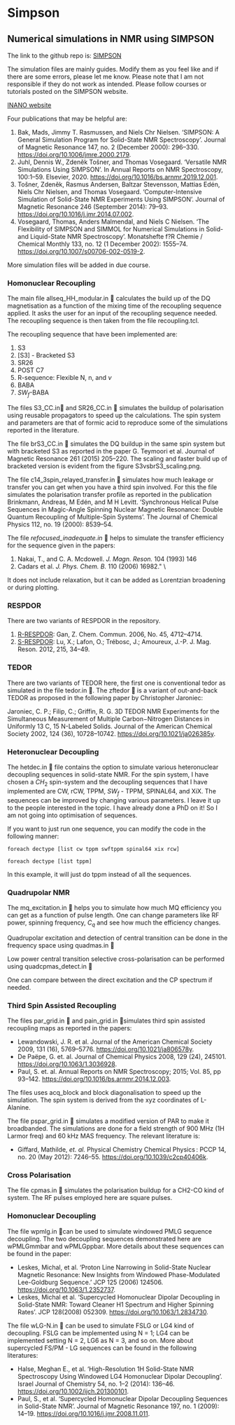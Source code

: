 # Simpson
## Numerical simulations in NMR using SIMPSON

The link to the github repo is:
[SIMPSON](https://github.com/dnp-grenoble/simpson)

The simulation files are mainly guides. Modify them as you feel like and if there are some errors, please let me know. Please note that I am not responsible if they do not work as intended. Please follow courses or tutorials posted on the SIMPSON website.


[INANO website](https://inano.au.dk/about/research-centers-and-projects/nmr/software/simpson)

Four publications that may be helpful are:
1. Bak, Mads, Jimmy T. Rasmussen, and Niels Chr Nielsen. ‘SIMPSON: A General Simulation Program for Solid-State NMR Spectroscopy’. Journal of Magnetic Resonance 147, no. 2 (December 2000): 296–330. https://doi.org/10.1006/jmre.2000.2179.
2. Juhl, Dennis W., Zdeněk Tošner, and Thomas Vosegaard. ‘Versatile NMR Simulations Using SIMPSON’. In Annual Reports on NMR Spectroscopy, 100:1–59. Elsevier, 2020. https://doi.org/10.1016/bs.arnmr.2019.12.001.
3. Tošner, Zdeněk, Rasmus Andersen, Baltzar Stevensson, Mattias Edén, Niels Chr Nielsen, and Thomas Vosegaard. ‘Computer-Intensive Simulation of Solid-State NMR Experiments Using SIMPSON’. Journal of Magnetic Resonance 246 (September 2014): 79–93. https://doi.org/10.1016/j.jmr.2014.07.002.
4. Vosegaard, Thomas, Anders Malmendal, and Niels C Nielsen. ‘The Flexibility of SIMPSON and SIMMOL for Numerical Simulations in Solid-and Liquid-State NMR Spectroscopy’. Monatshefte f?R Chemie / Chemical Monthly 133, no. 12 (1 December 2002): 1555–74. https://doi.org/10.1007/s00706-002-0519-2.


More simulation files will be added in due course.

### Homonuclear Recoupling
The main file allseq_HH_modular.in :scroll: calculates the build up of the DQ magnetisation as a function of the mixing time of the recoupling sequence applied. It asks the user for an input of the recoupling sequence needed.
The recoupling sequence is then taken from the file recoupling.tcl.

The recoupling sequence that have been implemented are:
1. S3
2. [S3] - Bracketed S3
3. SR26
4. POST C7
5. R-sequence: Flexible N, n, and $\nu$
6. BABA
7. $SW_f$-BABA

The files S3_CC.in:scroll: and SR26_CC.in :scroll: simulates the buildup of polarisation using reusable propagators to speed up the calculations. The spin system and parameters are that of formic acid to reproduce some of the simulations reported in the literature.

The file brS3_CC.in :scroll: simulates the DQ buildup in the same spin system but with bracketed S3 as reported in the paper G. Teymoori et al. Journal of Magnetic Resonance 261 (2015) 205–220. The scaling and faster build up of bracketed version is evident from the figure S3vsbrS3_scaling.png.

The file c14_3spin_relayed_transfer.in :scroll: simulates how much leakage or transfer you can get when you have a third spin involved.
For this the file simulates the polarisation transfer profile as reported in the publication Brinkmann, Andreas, M Edén, and M H Levitt. ‘Synchronous Helical Pulse Sequences in Magic-Angle Spinning Nuclear Magnetic Resonance: Double Quantum Recoupling of Multiple-Spin Systems’. The Journal of Chemical Physics 112, no. 19 (2000): 8539–54. 

The file *refocused_inadequate.in* :scroll: helps to simulate the transfer efficiency for the sequence given in the papers:
1. Nakai, T., and C. A. Mcdowell. *J. Magn. Reson.* 104 (1993) 146
2. Cadars et al. *J. Phys. Chem. B.* 110 (2006) 16982." \

It does not include relaxation, but it can be added as Lorentzian broadening or during plotting.

### RESPDOR

There are two variants of RESPDOR in the repository.
1. [R-RESPDOR](https://doi.org/10.1039/B611447D.
): Gan, Z.  Chem. Commun. 2006, No. 45, 4712–4714. 
2. [S-RESPDOR](https://doi.org/10.1016/j.jmr.2011.12.009.): Lu, X.; Lafon, O.; Trébosc, J.; Amoureux, J.-P. J. Mag. Reson. 2012, 215, 34–49. 

### TEDOR

There are two variants of TEDOR here, the first one is conventional tedor as simulated in the file tedor.in :scroll:. The zftedor :scroll: is a variant of out-and-back TEDOR as proposed in the following paper by Christopher Jaroniec:


Jaroniec, C. P.; Filip, C.; Griffin, R. G. 3D TEDOR NMR Experiments for the Simultaneous Measurement of Multiple Carbon−Nitrogen Distances in Uniformly 13 C, 15 N-Labeled Solids. Journal of the American Chemical Society 2002, 124 (36), 10728–10742. https://doi.org/10.1021/ja026385y.


### Heteronuclear Decoupling   
The hetdec.in :scroll: file contains the option to simulate various heteronuclear decoupling sequences in solid-state NMR. For the spin system, I have chosen a $CH_2$ spin-system and the decoupling sequences that I have implemented are CW, rCW, TPPM, $SW_f$ - TPPM, SPINAL64, and XiX. The sequences can be improved by changing various parameters. I leave it up to the people interested in the topic. I have already done a PhD on it! So I am not going into optimisation of sequences.

If you want to just run one sequence, you can modify the code in the following manner:
```
foreach dectype [list cw tppm swftppm spinal64 xix rcw]

foreach dectype [list tppm]
```
In this example, it will just do tppm instead of all the sequences.

### Quadrupolar NMR
The mq_excitation.in :scroll: helps you to simulate how much MQ efficiency you can get as a function of pulse length. One can change parameters like RF power, spinning frequency, $C_q$ and see how much the efficiency changes.

Quadrupolar excitation and detection of central transition can be done in the frequency space using quadmas.in :scroll:

Low power central transition selective cross-polarisation 
can be performed using quadcpmas_detect.in :scroll:

One can compare between the direct excitation and the CP spectrum if needed.

### Third Spin Assisted Recoupling
The files par_grid.in :scroll: and pain_grid.in :scroll:simulates third spin assisted recoupling maps as reported in the papers:
 - Lewandowski, J. R. et al. Journal of the American Chemical Society 2009, 131 (16), 5769–5776. https://doi.org/10.1021/ja806578y.
- De Paëpe, G. et. al. Journal of Chemical Physics 2008, 129 (24), 245101. https://doi.org/10.1063/1.3036928.
- Paul, S. et. al. Annual Reports on NMR Spectroscopy; 2015; Vol. 85, pp 93–142. https://doi.org/10.1016/bs.arnmr.2014.12.003.

The files uses acq_block and block diagonalisation to speed up the simulation. The spin system is derived from the xyz coordinates of L-Alanine.

The file pspar_grid.in :scroll: simulates a modified version of PAR to make it broadbanded. The simulations are done for a field strength of 900 MHz (1H Larmor freq) and 60 kHz MAS frequency. The relevant literature is:
- Giffard, Mathilde, *et. al.* Physical Chemistry Chemical Physics : PCCP 14, no. 20 (May 2012): 7246–55. https://doi.org/10.1039/c2cp40406k.


### Cross Polarisation

The file cpmas.in :scroll: simulates the polarisation buildup for a CH2-CO kind of system.
The RF pulses employed here are square pulses.


### Homonuclear Decoupling

The file wpmlg.in 📜can be used to simulate windowed PMLG sequence decoupling. The two decoupling sequences demonstrated here are wPMLGmmbar and wPMLGppbar. More details about these sequences can be found in the paper:
- Leskes, Michal, et al. ‘Proton Line Narrowing in Solid-State Nuclear Magnetic Resonance: New Insights from Windowed Phase-Modulated Lee-Goldburg Sequence.’ JCP 125 (2006) 124506. https://doi.org/10.1063/1.2352737.
- Leskes, Michal et al. ‘Supercycled Homonuclear Dipolar Decoupling in Solid-State NMR: Toward Cleaner H1 Spectrum and Higher Spinning Rates’. JCP 128(2008) 052309. https://doi.org/10.1063/1.2834730.

The file wLG-N.in 📜 can be used to simulate FSLG or LG4 kind of decoupling. FSLG can be implemented using N = 1; LG4 can be implemented setting N = 2, LG6 as N = 3, and so on.
More about supercycled FS/PM - LG sequences can be found in the following literatures:
- Halse, Meghan E., et al. ‘High-Resolution 1H Solid-State NMR Spectroscopy Using Windowed LG4 Homonuclear Dipolar Decoupling’. Israel Journal of Chemistry 54, no. 1–2 (2014): 136–46. https://doi.org/10.1002/ijch.201300101.
- Paul, S., et al. ‘Supercycled Homonuclear Dipolar Decoupling Sequences in Solid-State NMR’. Journal of Magnetic Resonance 197, no. 1 (2009): 14–19. https://doi.org/10.1016/j.jmr.2008.11.011.

